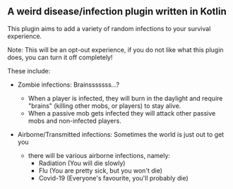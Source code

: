 ## A weird disease/infection plugin written in Kotlin
This plugin aims to add a variety of random infections to your survival experience.

Note: This will be an opt-out experience, if you do not like what this plugin does, you can turn it off completely!

These include:
 - Zombie infections: Brainsssssss...?
    - When a player is infected, they will burn in the daylight and require "brains" (killing other mobs, or players) to stay alive.
    - When a passive mob gets infected they will attack other passive mobs and non-infected players.
    

 - Airborne/Transmitted infections: Sometimes the world is just out to get you
   - there will be various airborne infections, namely:
      - Radiation (You will die slowly)
      - Flu (You are pretty sick, but you won't die)
      - Covid-19 (Everyone's favourite, you'll probably die)
   